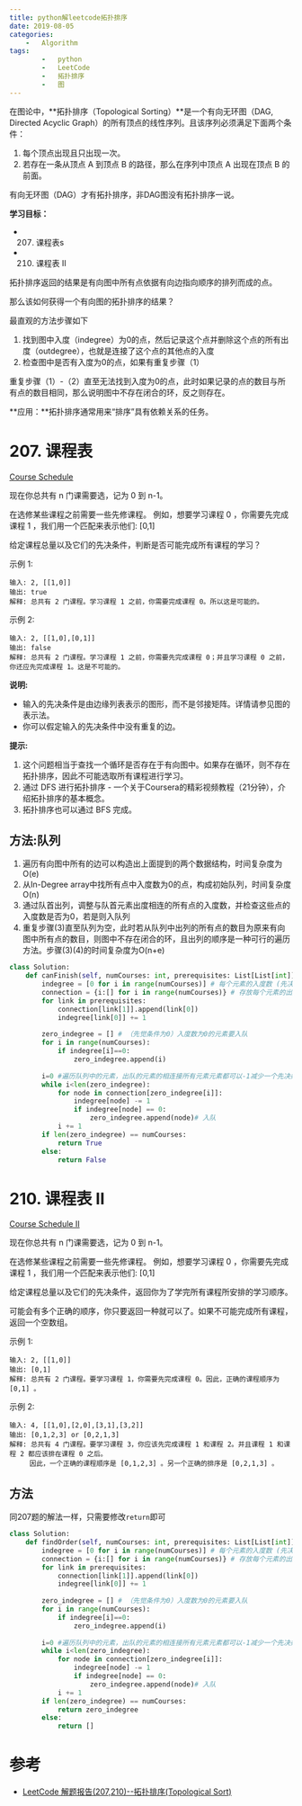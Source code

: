 ```yaml
---
title: python解leetcode拓扑排序
date: 2019-08-05
categories: 
	-   Algorithm
tags:  
        -   python
        -   LeetCode
        -   拓扑排序
        -   图
---
```


在图论中，**拓扑排序（Topological Sorting）**是一个有向无环图（DAG, Directed Acyclic Graph）的所有顶点的线性序列。且该序列必须满足下面两个条件：

1.  每个顶点出现且只出现一次。
2.  若存在一条从顶点 A 到顶点 B 的路径，那么在序列中顶点 A 出现在顶点 B 的前面。

有向无环图（DAG）才有拓扑排序，非DAG图没有拓扑排序一说。

**学习目标：**

-   207. 课程表s
-   210. 课程表 II

拓扑排序返回的结果是有向图中所有点依据有向边指向顺序的排列而成的点。

那么该如何获得一个有向图的拓扑排序的结果？

<!-- more -->

最直观的方法步骤如下

1.  找到图中入度（indegree）为0的点，然后记录这个点并删除这个点的所有出度（outdegree），也就是连接了这个点的其他点的入度
2.  检查图中是否有入度为0的点，如果有重复步骤（1）

重复步骤（1）-（2）直至无法找到入度为0的点，此时如果记录的点的数目与所有点的数目相同，那么说明图中不存在闭合的环，反之则存在。

**应用：**拓扑排序通常用来“排序”具有依赖关系的任务。

# 207. 课程表
[Course Schedule](https://leetcode-cn.com/problems/course-schedule)

现在你总共有 n 门课需要选，记为 0 到 n-1。

在选修某些课程之前需要一些先修课程。 例如，想要学习课程 0 ，你需要先完成课程 1 ，我们用一个匹配来表示他们: [0,1]

给定课程总量以及它们的先决条件，判断是否可能完成所有课程的学习？

示例 1:
```
输入: 2, [[1,0]] 
输出: true
解释: 总共有 2 门课程。学习课程 1 之前，你需要完成课程 0。所以这是可能的。
```
示例 2:
```
输入: 2, [[1,0],[0,1]]
输出: false
解释: 总共有 2 门课程。学习课程 1 之前，你需要先完成​课程 0；并且学习课程 0 之前，你还应先完成课程 1。这是不可能的。
```

**说明:**

-   输入的先决条件是由边缘列表表示的图形，而不是邻接矩阵。详情请参见图的表示法。
-   你可以假定输入的先决条件中没有重复的边。

**提示:**

1.  这个问题相当于查找一个循环是否存在于有向图中。如果存在循环，则不存在拓扑排序，因此不可能选取所有课程进行学习。
2.  通过 DFS 进行拓扑排序 - 一个关于Coursera的精彩视频教程（21分钟），介绍拓扑排序的基本概念。
3.  拓扑排序也可以通过 BFS 完成。

## 方法:队列

1.  遍历有向图中所有的边可以构造出上面提到的两个数据结构，时间复杂度为O(e)
2.  从In-Degree array中找所有点中入度数为0的点，构成初始队列，时间复杂度O(n)
3.  通过队首出列，调整与队首元素出度相连的所有点的入度数，并检查这些点的入度数是否为0，若是则入队列
4.  重复步骤(3)直至队列为空，此时若从队列中出列的所有点的数目为原来有向图中所有点的数目，则图中不存在闭合的环，且出列的顺序是一种可行的遍历方法。步骤(3)(4)的时间复杂度为O(n+e)

```python
class Solution:
    def canFinish(self, numCourses: int, prerequisites: List[List[int]]) -> bool:
        indegree = [0 for i in range(numCourses)] # 每个元素的入度数 (先决条件数)
        connection = {i:[] for i in range(numCourses)} # 存放每个元素的出度连接的所有元素
        for link in prerequisites:
            connection[link[1]].append(link[0]) 
            indegree[link[0]] += 1
        
        zero_indegree = [] # （先觉条件为0）入度数为0的元素要入队
        for i in range(numCourses):
            if indegree[i]==0:
                zero_indegree.append(i)
        
        i=0 #遍历队列中的元素，出队的元素的相连接所有元素元素都可以-1减少一个先决条件
        while i<len(zero_indegree):
            for node in connection[zero_indegree[i]]:
                indegree[node] -= 1
                if indegree[node] == 0:
                    zero_indegree.append(node)# 入队
            i += 1
        if len(zero_indegree) == numCourses:
            return True
        else:
            return False
```

# 210. 课程表 II
[Course Schedule II](https://leetcode-cn.com/problems/course-schedule-ii)

现在你总共有 n 门课需要选，记为 0 到 n-1。

在选修某些课程之前需要一些先修课程。 例如，想要学习课程 0 ，你需要先完成课程 1 ，我们用一个匹配来表示他们: [0,1]

给定课程总量以及它们的先决条件，返回你为了学完所有课程所安排的学习顺序。

可能会有多个正确的顺序，你只要返回一种就可以了。如果不可能完成所有课程，返回一个空数组。

示例 1:
```
输入: 2, [[1,0]] 
输出: [0,1]
解释: 总共有 2 门课程。要学习课程 1，你需要先完成课程 0。因此，正确的课程顺序为 [0,1] 。
```
示例 2:
```
输入: 4, [[1,0],[2,0],[3,1],[3,2]]
输出: [0,1,2,3] or [0,2,1,3]
解释: 总共有 4 门课程。要学习课程 3，你应该先完成课程 1 和课程 2。并且课程 1 和课程 2 都应该排在课程 0 之后。
     因此，一个正确的课程顺序是 [0,1,2,3] 。另一个正确的排序是 [0,2,1,3] 。
```

## 方法
同207题的解法一样，只需要修改`return`即可

```python
class Solution:
    def findOrder(self, numCourses: int, prerequisites: List[List[int]]) -> List[int]:
        indegree = [0 for i in range(numCourses)] # 每个元素的入度数 (先决条件数)
        connection = {i:[] for i in range(numCourses)} # 存放每个元素的出度连接的所有元素
        for link in prerequisites:
            connection[link[1]].append(link[0]) 
            indegree[link[0]] += 1
        
        zero_indegree = [] # （先觉条件为0）入度数为0的元素要入队
        for i in range(numCourses):
            if indegree[i]==0:
                zero_indegree.append(i)
        
        i=0 #遍历队列中的元素，出队的元素的相连接所有元素元素都可以-1减少一个先决条件
        while i<len(zero_indegree):
            for node in connection[zero_indegree[i]]:
                indegree[node] -= 1
                if indegree[node] == 0:
                    zero_indegree.append(node)# 入队
            i += 1
        if len(zero_indegree) == numCourses:
            return zero_indegree
        else:
            return [] 
```

# 参考

-   [LeetCode 解题报告(207,210)--拓扑排序(Topological Sort)](https://wulc.me/2016/07/27/LeetCode%20%E8%A7%A3%E9%A2%98%E6%8A%A5%E5%91%8A(207,210)--%E6%8B%93%E6%89%91%E6%8E%92%E5%BA%8F/)
